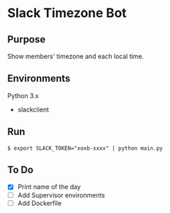 # Slack Timezone Bot

## Purpose

Show members' timezone and each local time.

## Environments

Python 3.x
* slackclient

## Run

```
$ export SLACK_TOKEN="xoxb-xxxx" | python main.py
```

## To Do

- [x] Print name of the day
- [ ] Add Supervisor environments
- [ ] Add Dockerfile
